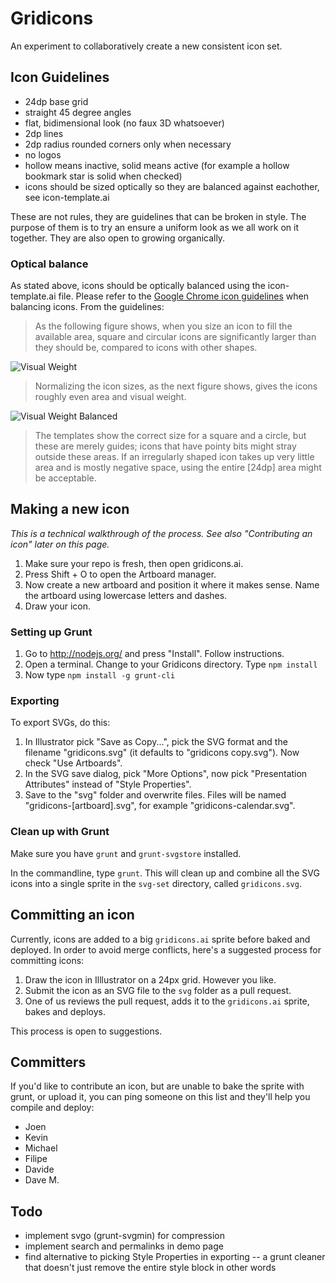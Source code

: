 # Gridicons

An experiment to collaboratively create a new consistent icon set. 


## Icon Guidelines

- 24dp base grid
- straight 45 degree angles
- flat, bidimensional look (no faux 3D whatsoever)
- 2dp lines
- 2dp radius rounded corners only when necessary
- no logos
- hollow means inactive, solid means active (for example a hollow bookmark star is solid when checked)
- icons should be sized optically so they are balanced against eachother, see icon-template.ai

These are not rules, they are guidelines that can be broken in style. The purpose of them is to try an ensure a uniform look as we all work on it together. They are also open to growing organically.

### Optical balance

As stated above, icons should be optically balanced using the icon-template.ai file. Please refer to the [Google Chrome icon guidelines](https://developer.chrome.com/webstore/images#iconsize) when balancing icons. From the guidelines:

> As the following figure shows, when you size an icon to fill the available area, square and circular icons are significantly larger than they should be, compared to icons with other shapes.

![Visual Weight](https://developer.chrome.com/webstore/images/visual_weight_1.png)

> Normalizing the icon sizes, as the next figure shows, gives the icons roughly even area and visual weight.

![Visual Weight Balanced](https://developer.chrome.com/webstore/images/visual_weight_2.png)

> The templates show the correct size for a square and a circle, but these are merely guides; icons that have pointy bits might stray outside these areas. If an irregularly shaped icon takes up very little area and is mostly negative space, using the entire [24dp] area might be acceptable.

## Making a new icon

_This is a technical walkthrough of the process. See also "Contributing an icon" later on this page._

1. Make sure your repo is fresh, then open gridicons.ai. 
2. Press Shift + O to open the Artboard manager. 
3. Now create a new artboard and position it where it makes sense. Name the artboard using lowercase letters and dashes.
4. Draw your icon. 


### Setting up Grunt

1. Go to http://nodejs.org/ and press "Install". Follow instructions.
2. Open a terminal. Change to your Gridicons directory. Type `npm install`
3. Now type `npm install -g grunt-cli`


### Exporting

To export SVGs, do this:

1. In Illustrator pick "Save as Copy...", pick the SVG format and the filename "gridicons.svg" (it defaults to "gridicons copy.svg"). Now check "Use Artboards". 
2. In the SVG save dialog, pick "More Options", now pick "Presentation Attributes" instead of "Style Properties".
3. Save to the "svg" folder and overwrite files. Files will be named "gridicons-[artboard].svg", for example "gridicons-calendar.svg".

### Clean up with Grunt

Make sure you have `grunt` and `grunt-svgstore` installed. 

In the commandline, type `grunt`. This will clean up and combine all the SVG icons into a single sprite in the `svg-set` directory, called `gridicons.svg`. 

## Committing an icon

Currently, icons are added to a big `gridicons.ai` sprite before baked and deployed. In order to avoid merge conflicts, here's a suggested process for committing icons:

1. Draw the icon in Illlustrator on a 24px grid. However you like.
2. Submit the icon as an SVG file to the `svg` folder as a pull request. 
3. One of us reviews the pull request, adds it to the `gridicons.ai` sprite, bakes and deploys.

This process is open to suggestions.


## Committers

If you'd like to contribute an icon, but are unable to bake the sprite with grunt, or upload it, you can ping someone on this list and they'll help you compile and deploy:

- Joen
- Kevin
- Michael
- Filipe
- Davide
- Dave M.

## Todo

- implement svgo (grunt-svgmin) for compression
- implement search and permalinks in demo page
- find alternative to picking Style Properties in exporting -- a grunt cleaner that doesn't just remove the entire style block in other words
